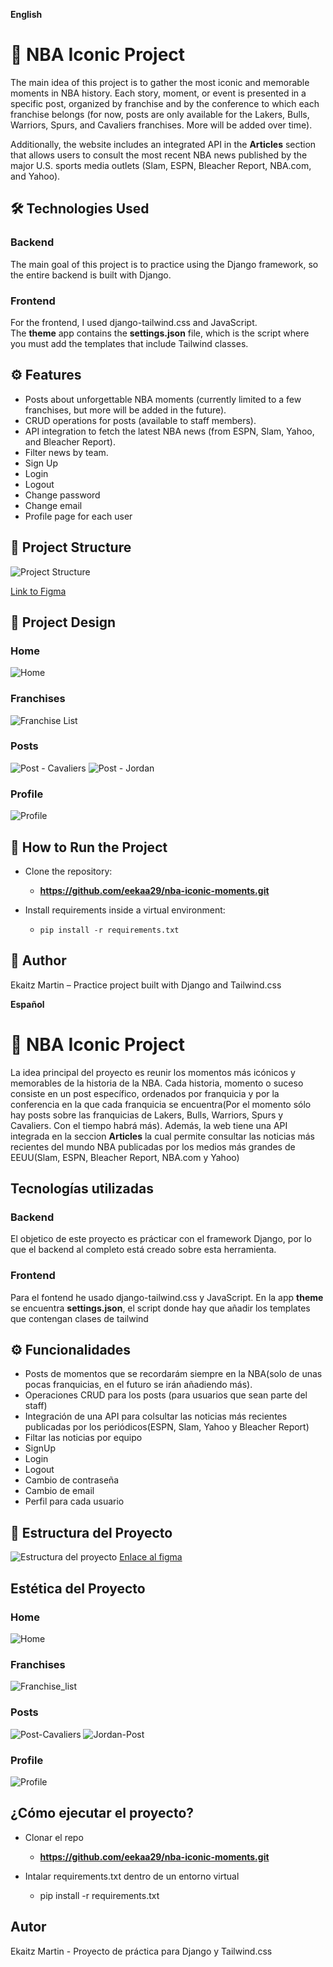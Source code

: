 **English**

# 🏀 NBA Iconic Project

The main idea of this project is to gather the most iconic and memorable moments in NBA history. Each story, moment, or event is presented in a specific post, organized by franchise and by the conference to which each franchise belongs (for now, posts are only available for the Lakers, Bulls, Warriors, Spurs, and Cavaliers franchises. More will be added over time). 

Additionally, the website includes an integrated API in the **Articles** section that allows users to consult the most recent NBA news published by the major U.S. sports media outlets (Slam, ESPN, Bleacher Report, NBA.com, and Yahoo).

## 🛠️ Technologies Used

### Backend

The main goal of this project is to practice using the Django framework, so the entire backend is built with Django.

### Frontend

For the frontend, I used django-tailwind.css and JavaScript.  
The **theme** app contains the **settings.json** file, which is the script where you must add the templates that include Tailwind classes.

## ⚙️ Features

- Posts about unforgettable NBA moments (currently limited to a few franchises, but more will be added in the future).
- CRUD operations for posts (available to staff members).
- API integration to fetch the latest NBA news (from ESPN, Slam, Yahoo, and Bleacher Report).
- Filter news by team.
- Sign Up
- Login
- Logout
- Change password
- Change email
- Profile page for each user

## 🧱 Project Structure

<img src="readme/img/NBA-ICONIC-PROJECT.png" alt="Project Structure">

<a href="https://www.figma.com/board/jUAhvCF0w0WnV1mw0e0Hov/NBA-ICONIC-MOMENTS?node-id=0-1&p=f&t=Wyyn0qayPLG2lCwp-0">Link to Figma</a>

## 🎨 Project Design

### Home
<img src="readme/img/home.PNG" alt="Home">

### Franchises
<img src="readme/img/franchise_list.PNG" alt="Franchise List">

### Posts
<img src="readme/img/lebron_post.PNG" alt="Post - Cavaliers">
<img src="readme/img/post_jordan.PNG" alt="Post - Jordan">

### Profile
<img src="readme/img/profile.PNG" alt="Profile">

## 🚀 How to Run the Project

- Clone the repository:
  - **https://github.com/eekaa29/nba-iconic-moments.git**

- Install requirements inside a virtual environment:
  - `pip install -r requirements.txt`

## 👤 Author

Ekaitz Martin – Practice project built with Django and Tailwind.css

**Español**


# 🏀 NBA Iconic Project

La idea principal del proyecto es reunir los momentos más icónicos y memorables de la historia de la NBA. Cada historia, momento o suceso consiste en un post específico, ordenados por franquicia y por la conferencia en la que cada franquicia se encuentra(Por el momento sólo hay posts sobre las franquicias de Lakers, Bulls, Warriors, Spurs y Cavaliers. Con el tiempo habrá más). Además, la web tiene una API integrada en la seccion **Articles** la cual permite consultar las noticias más recientes del mundo NBA publicadas por los medios más grandes de EEUU(Slam, ESPN, Bleacher Report, NBA.com y Yahoo) 

## Tecnologías utilizadas

### Backend

El objetico de este proyecto es prácticar con el framework Django, por lo que el backend al completo está creado sobre esta herramienta.

### Frontend

Para el fontend he usado django-tailwind.css y JavaScript.
En la app **theme** se encuentra **settings.json**, el script donde hay que añadir los templates que contengan clases de tailwind



## ⚙️ Funcionalidades

- Posts de momentos que se recordarám siempre en la NBA(solo de unas pocas franquicias, en el futuro se irán añadiendo más).
- Operaciones CRUD para los posts (para usuarios que sean parte del staff)
- Integración de una API para colsultar las noticias más recientes publicadas por los periódicos(ESPN, Slam, Yahoo y Bleacher Report)
- Filtar las noticias por equipo 
- SignUp
- Login
- Logout
- Cambio de contraseña
- Cambio de email
- Perfil para cada usuario


## 🧱 Estructura del Proyecto
<img src="readme\img\NBA-ICONIC-PROJECT.png" alt="Estructura del proyecto">
<a href="https://www.figma.com/board/jUAhvCF0w0WnV1mw0e0Hov/NBA-ICONIC-MOMENTS?node-id=0-1&p=f&t=Wyyn0qayPLG2lCwp-0">Enlace al figma<a>

## Estética del Proyecto

### Home
<img src="readme\img\home.PNG" alt="Home">

### Franchises
<img src="readme\img\franchise_list.PNG" alt="Franchise_list">

### Posts
<img src="readme\img\lebron_post.PNG" alt="Post-Cavaliers">
<img src="readme\img\post_jordan.PNG" alt="Jordan-Post">

### Profile
<img src="readme\img\profile.PNG" alt="Profile">

## ¿Cómo ejecutar el proyecto?

- Clonar el repo
    - **https://github.com/eekaa29/nba-iconic-moments.git**

- Intalar requirements.txt dentro de un entorno virtual
    -  pip install -r requirements.txt

## Autor 

Ekaitz Martin - Proyecto de práctica para Django y Tailwind.css